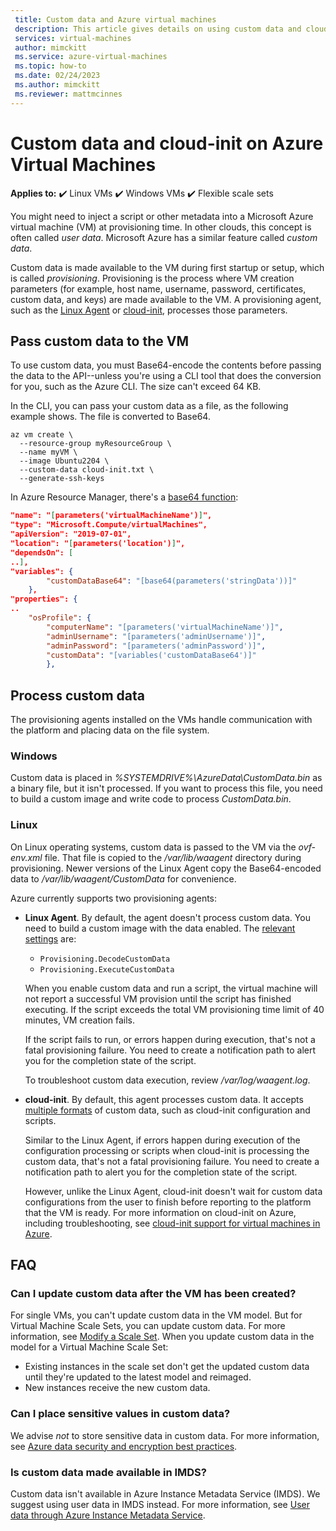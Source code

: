 ```yaml
---
 title: Custom data and Azure virtual machines
 description: This article gives details on using custom data and cloud-init on Azure virtual machines.
 services: virtual-machines
 author: mimckitt
 ms.service: azure-virtual-machines
 ms.topic: how-to
 ms.date: 02/24/2023
 ms.author: mimckitt
 ms.reviewer: mattmcinnes
---
```


# Custom data and cloud-init on Azure Virtual Machines

**Applies to:** :heavy_check_mark: Linux VMs :heavy_check_mark: Windows VMs :heavy_check_mark: Flexible scale sets

You might need to inject a script or other metadata into a Microsoft Azure virtual machine (VM) at provisioning time. In other clouds, this concept is often called  *user data*. Microsoft Azure has a similar feature called *custom data*. 

Custom data is made available to the VM during first startup or setup, which is called *provisioning*. Provisioning is the process where VM creation parameters (for example, host name, username, password, certificates, custom data, and keys) are made available to the VM. A provisioning agent, such as the [Linux Agent](./extensions/agent-linux.md) or [cloud-init](./linux/using-cloud-init.md#troubleshooting-cloud-init), processes those parameters. 

## Pass custom data to the VM
To use custom data, you must Base64-encode the contents before passing the data to the API--unless you're using a CLI tool that does the conversion for you, such as the Azure CLI. The size can't exceed 64 KB.

In the CLI, you can pass your custom data as a file, as the following example shows. The file is converted to Base64.

```azurecli
az vm create \
  --resource-group myResourceGroup \
  --name myVM \
  --image Ubuntu2204 \
  --custom-data cloud-init.txt \
  --generate-ssh-keys
```

In Azure Resource Manager, there's a [base64 function](/azure/azure-resource-manager/templates/template-functions-string#base64):

```json
"name": "[parameters('virtualMachineName')]",
"type": "Microsoft.Compute/virtualMachines",
"apiVersion": "2019-07-01",
"location": "[parameters('location')]",
"dependsOn": [
..],
"variables": {
        "customDataBase64": "[base64(parameters('stringData'))]"
    },
"properties": {
..
    "osProfile": {
        "computerName": "[parameters('virtualMachineName')]",
        "adminUsername": "[parameters('adminUsername')]",
        "adminPassword": "[parameters('adminPassword')]",
        "customData": "[variables('customDataBase64')]"
        },
```

## Process custom data
The provisioning agents installed on the VMs handle communication with the platform and placing data on the file system. 

### Windows
Custom data is placed in *%SYSTEMDRIVE%\AzureData\CustomData.bin* as a binary file, but it isn't processed. If you want to process this file, you need to build a custom image and write code to process *CustomData.bin*.

### Linux  
On Linux operating systems, custom data is passed to the VM via the *ovf-env.xml* file. That file is copied to the */var/lib/waagent* directory during provisioning. Newer versions of the Linux Agent copy the Base64-encoded data to */var/lib/waagent/CustomData* for convenience.

Azure currently supports two provisioning agents:

* **Linux Agent**. By default, the agent doesn't process custom data. You need to build a custom image with the data enabled. The [relevant settings](https://github.com/Azure/WALinuxAgent#configuration) are:
  
  * `Provisioning.DecodeCustomData`
  * `Provisioning.ExecuteCustomData`

  When you enable custom data and run a script, the virtual machine will not report a successful VM provision until the script has finished executing. If the script exceeds the total VM provisioning time limit of 40 minutes, VM creation fails. 
  
  If the script fails to run, or errors happen during execution, that's not a fatal provisioning failure. You need to create a notification path to alert you for the completion state of the script.

  To troubleshoot custom data execution, review */var/log/waagent.log*.

* **cloud-init**. By default, this agent processes custom data. It accepts [multiple formats](https://cloudinit.readthedocs.io/en/latest/topics/format.html) of custom data, such as cloud-init configuration and scripts. 

  Similar to the Linux Agent, if errors happen during execution of the configuration processing or scripts when cloud-init is processing the custom data, that's not a fatal provisioning failure. You need to create a notification path to alert you for the completion state of the script. 
  
  However, unlike the Linux Agent, cloud-init doesn't wait for custom data configurations from the user to finish before reporting to the platform that the VM is ready. For more information on cloud-init on Azure, including troubleshooting, see [cloud-init support for virtual machines in Azure](./linux/using-cloud-init.md).


## FAQ
### Can I update custom data after the VM has been created?
For single VMs, you can't update custom data in the VM model. But for Virtual Machine Scale Sets, you can update custom data. For more information, see [Modify a Scale Set](../virtual-machine-scale-sets/virtual-machine-scale-sets-upgrade-scale-set.md#how-to-update-global-scale-set-properties). When you update custom data in the model for a Virtual Machine Scale Set:

* Existing instances in the scale set don't get the updated custom data until they're updated to the latest model and reimaged.
* New instances receive the new custom data.

### Can I place sensitive values in custom data?
We advise *not* to store sensitive data in custom data. For more information, see [Azure data security and encryption best practices](/azure/security/fundamentals/data-encryption-best-practices).

### Is custom data made available in IMDS?
Custom data isn't available in Azure Instance Metadata Service (IMDS). We suggest using user data in IMDS instead. For more information, see [User data through Azure Instance Metadata Service](./linux/instance-metadata-service.md?tabs=linux#get-user-data).
